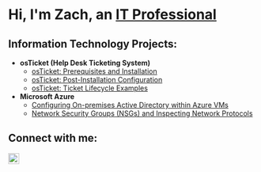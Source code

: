 <h1>Hi, I'm Zach, an <a href="https://www.linkedin.com/in/zacharycwise/">IT Professional</a></h1>
<h2> Information Technology Projects:</h2>

- <b>osTicket (Help Desk Ticketing System)</b>
  - [osTicket: Prerequisites and Installation](https://github.com/zachwiseit/osticket-prereqs)
  - [osTicket: Post-Installation Configuration](https://github.com/zachwiseit/Post-Installation-Configuration)
  - [osTicket: Ticket Lifecycle Examples](https://github.com/zachwiseit/Ticket-Lifecycle-Examples)
- <b>Microsoft Azure</b>
  - [Configuring On-premises Active Directory within Azure VMs](https://github.com/zachwiseit/Configuring-Active-Directory-within-Azure-VMs/tree/main)
  - [Network Security Groups (NSGs) and Inspecting Network Protocols](https://github.com/zachwiseit/azure-network-protocols)

<h2>Connect with me:</h2>

[<img align="left" alt="Josh | LinkedIn" width="22px" src="https://cdn.jsdelivr.net/npm/simple-icons@v3/icons/linkedin.svg" />][linkedin]


[linkedin]: https://www.linkedin.com/in/zacharycwise/
